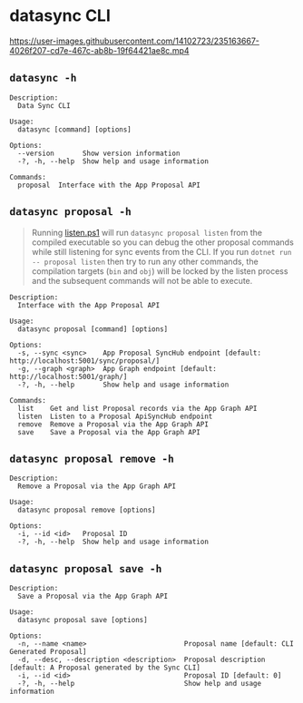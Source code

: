 # datasync CLI

https://user-images.githubusercontent.com/14102723/235163667-4026f207-cd7e-467c-ab8b-19f64421ae8c.mp4

## `datasync -h`

```
Description:
  Data Sync CLI

Usage:
  datasync [command] [options]

Options:
  --version       Show version information
  -?, -h, --help  Show help and usage information

Commands:
  proposal  Interface with the App Proposal API
```

## `datasync proposal -h`

> Running [listen.ps1](.\listen.ps1) will run `datasync proposal listen` from the compiled executable so you can debug the other proposal commands while still listening for sync events from the CLI. If you run `dotnet run -- proposal listen` then try to run any other commands, the compilation targets (`bin` and `obj`) will be locked by the listen process and the subsequent commands will not be able to execute.

```
Description:
  Interface with the App Proposal API

Usage:
  datasync proposal [command] [options]

Options:
  -s, --sync <sync>    App Proposal SyncHub endpoint [default: http://localhost:5001/sync/proposal/]
  -g, --graph <graph>  App Graph endpoint [default: http://localhost:5001/graph/]
  -?, -h, --help       Show help and usage information

Commands:
  list    Get and list Proposal records via the App Graph API
  listen  Listen to a Proposal ApiSyncHub endpoint
  remove  Remove a Proposal via the App Graph API
  save    Save a Proposal via the App Graph API
```

## `datasync proposal remove -h`

```
Description:
  Remove a Proposal via the App Graph API

Usage:
  datasync proposal remove [options]

Options:
  -i, --id <id>   Proposal ID
  -?, -h, --help  Show help and usage information
```

## `datasync proposal save -h`

```
Description:
  Save a Proposal via the App Graph API

Usage:
  datasync proposal save [options]

Options:
  -n, --name <name>                        Proposal name [default: CLI Generated Proposal]
  -d, --desc, --description <description>  Proposal description [default: A Proposal generated by the Sync CLI]
  -i, --id <id>                            Proposal ID [default: 0]
  -?, -h, --help                           Show help and usage information
```